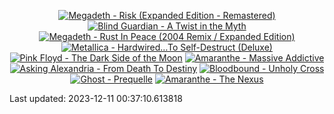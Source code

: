 <!-- lastfm -->
<p align="center"><a href="https://www.last.fm/music/Megadeth/Risk+(Expanded+Edition+-+Remastered)"><img src="https://lastfm.freetls.fastly.net/i/u/64s/6528da6f9b205d87cac083e086f32761.jpg" title="Megadeth - Risk (Expanded Edition - Remastered)"></a> <a href="https://www.last.fm/music/Blind+Guardian/A+Twist+in+the+Myth"><img src="https://lastfm.freetls.fastly.net/i/u/64s/0ca1499a97a44031a4ecf9abaa68c9c9.jpg" title="Blind Guardian - A Twist in the Myth"></a> <a href="https://www.last.fm/music/Megadeth/Rust+In+Peace+(2004+Remix+%2F+Expanded+Edition)"><img src="https://lastfm.freetls.fastly.net/i/u/64s/4b5edf9b6237cc7df339949a58a89421.jpg" title="Megadeth - Rust In Peace (2004 Remix / Expanded Edition)"></a> <a href="https://www.last.fm/music/Metallica/Hardwired%E2%80%A6To+Self-Destruct+(Deluxe)"><img src="https://lastfm.freetls.fastly.net/i/u/64s/4c6ecbbfd4a92ea4c9086f639f26bb47.jpg" title="Metallica - Hardwired…To Self-Destruct (Deluxe)"></a> <a href="https://www.last.fm/music/Pink+Floyd/The+Dark+Side+of+the+Moon"><img src="https://lastfm.freetls.fastly.net/i/u/64s/d4bdd038cacbec705e269edb0fd38419.png" title="Pink Floyd - The Dark Side of the Moon"></a> <a href="https://www.last.fm/music/Amaranthe/Massive+Addictive"><img src="https://lastfm.freetls.fastly.net/i/u/64s/defabcffcf9745eec5d366aec9f0b84d.png" title="Amaranthe - Massive Addictive"></a> <a href="https://www.last.fm/music/Asking+Alexandria/From+Death+To+Destiny"><img src="https://lastfm.freetls.fastly.net/i/u/64s/6484a5258ba208526b667823da2ad252.jpg" title="Asking Alexandria - From Death To Destiny"></a> <a href="https://www.last.fm/music/Bloodbound/Unholy+Cross"><img src="https://lastfm.freetls.fastly.net/i/u/64s/4be0eeadd491538ae8e446c3b612d5b2.jpg" title="Bloodbound - Unholy Cross"></a> <a href="https://www.last.fm/music/Ghost/Prequelle"><img src="https://lastfm.freetls.fastly.net/i/u/64s/9344e9c24a21f641c1ed2e6a9d6afef9.jpg" title="Ghost - Prequelle"></a> <a href="https://www.last.fm/music/Amaranthe/The+Nexus"><img src="https://lastfm.freetls.fastly.net/i/u/64s/605d6d4a1b1f4e66a8d2322492231cf9.png" title="Amaranthe - The Nexus"></a> </p>

<!--START_SECTION:last-updated-->
Last updated: 2023-12-11 00:37:10.613818
<!--END_SECTION:last-updated-->